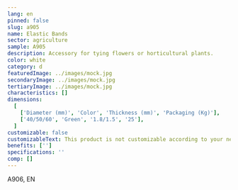 ```yaml
---
lang: en
pinned: false
slug: a905
name: Elastic Bands
sector: agriculture
sample: A905
description: Accessory for tying flowers or horticultural plants.
color: white
category: d
featuredImage: ../images/mock.jpg
secondaryImage: ../images/mock.jpg
tertiaryImage: ../images/mock.jpg
characteristics: []
dimensions:
  [
    ['Diameter (mm)', 'Color', 'Thickness (mm)', 'Packaging (Kg)'],
    ['40/50/60', 'Green', '1.8/1.5', '25'],
  ]
customizable: false
customizableText: This product is not customizable according to your needs. Contact us for more information.
benefits: ['']
specifications: ''
comp: []
---
```


A906, EN
